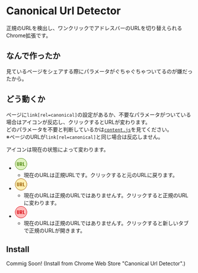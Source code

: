 # Canonical Url Detector

正規のURLを検出し、ワンクリックでアドレスバーのURLを切り替えられるChrome拡張です。

## なんで作ったか

見ているページをシェアする際にパラメータがぐちゃぐちゃついてるのが嫌だったから。

## どう動くか

ページに`link[rel=canonical]`の設定があるか、不要なパラメータがついている場合はアイコンが反応し、クリックするとURLが変わります。<br/>
どのパラメータを不要と判断しているかは[`content.js`](https://github.com/irok/CanonicalUrlDetector/blob/master/content.js)を見てください。<br/>
※ページのURLが`link[rel=canonical]`と同じ場合は反応しません。


アイコンは現在の状態によって変わります。

- ![icon-canonical.png](https://raw.githubusercontent.com/irok/CanonicalUrlDetector/master/img/icon-canonical.png)
    - 現在のURLは正規URLです。クリックすると元のURLに戻ります。
- ![icon-origin.png](https://raw.githubusercontent.com/irok/CanonicalUrlDetector/master/img/icon-original.png)
    - 現在のURLは正規のURLではありませんす。クリックすると正規のURLに変わります。
- ![icon-otherOrigin.png](https://raw.githubusercontent.com/irok/CanonicalUrlDetector/master/img/icon-otherOrigin.png)
    - 現在のURLは正規のURLではありませんす。クリックすると新しいタブで正規のURLが開きます。

## Install

Commig Soon! (Install from Chrome Web Store "Canonical Url Detector".)
